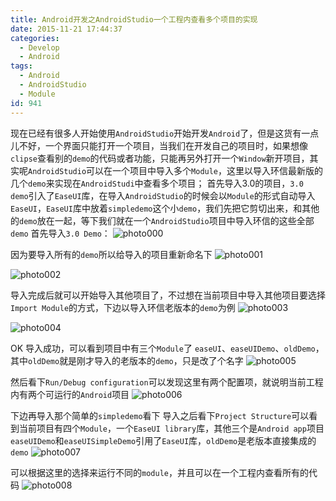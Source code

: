 ```yaml
---
title: Android开发之AndroidStudio一个工程内查看多个项目的实现
date: 2015-11-21 17:44:37
categories:
  - Develop
  - Android
tags:
  - Android
  - AndroidStudio
  - Module
id: 941
---
```


现在已经有很多人开始使用`AndroidStudio`开始开发`Android`了，但是这货有一点儿不好，一个界面只能打开一个项目，当我们在开发自己的项目时，如果想像`clipse`查看别的`demo`的代码或者功能，只能再另外打开一个`Window`新开项目，其实呢`AndroidStudio`可以在一个项目中导入多个`Module`，这里以导入环信最新版的几个`demo`来实现在`AndroidStudi`中查看多个项目；
首先导入3.0的项目，`3.0 demo`引入了`EaseUI`库，在导入`AndroidStudio`的时候会以`Module`的形式自动导入`EaseUI`，`EaseUI`库中放着`simpledemo`这个小`demo`，我们先把它剪切出来，和其他的`demo`放在一起，等下我们就在一个`AndroidStudio`项目中导入环信的这些全部`demo`
首先导入`3.0 Demo`：
![photo000](http://wp-melove.qiniudn.com/blogimg/2015/11/photo000.png)

因为要导入所有的`demo`所以给导入的项目重新命名下
![photo001](http://wp-melove.qiniudn.com/blogimg/2015/11/photo001.png)

![photo002](http://wp-melove.qiniudn.com/blogimg/2015/11/photo002.png)

导入完成后就可以开始导入其他项目了，不过想在当前项目中导入其他项目要选择`Import Module`的方式，下边以导入环信老版本的`demo`为例
![photo003](http://wp-melove.qiniudn.com/blogimg/2015/11/photo003.png)

![photo004](http://wp-melove.qiniudn.com/blogimg/2015/11/photo004.png)

OK 导入成功，可以看到项目中有三个`Module`了 `easeUI`、`easeUIDemo`、`oldDemo`，其中`oldDemo`就是刚才导入的老版本的`demo`，只是改了个名字
![photo005](http://wp-melove.qiniudn.com/blogimg/2015/11/photo004.png)

然后看下`Run/Debug configuration`可以发现这里有两个配置项，就说明当前工程内有两个可运行的`Android`项目
![photo006](http://wp-melove.qiniudn.com/blogimg/2015/11/photo004.png)

下边再导入那个简单的`simpledemo`看下
导入之后看下`Project Structure`可以看到当前项目有四个`Module`，一个`EaseUI library`库，其他三个是`Android app`项目`easeUIDemo`和`easeUISimpleDemo`引用了`EaseUI`库，`oldDemo`是老版本直接集成的`demo`
![photo007](http://wp-melove.qiniudn.com/blogimg/2015/11/photo004.png)

可以根据这里的选择来运行不同的`module`，并且可以在一个工程内查看所有的代码
![photo008](http://wp-melove.qiniudn.com/blogimg/2015/11/photo004.png)